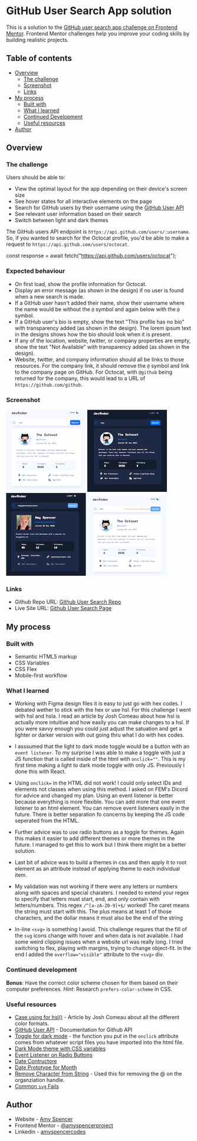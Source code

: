 # GitHub User Search App solution

This is a solution to the [GitHub user search app challenge on Frontend Mentor](https://www.frontendmentor.io/challenges/github-user-search-app-Q09YOgaH6). Frontend Mentor challenges help you improve your coding skills by building realistic projects.

## Table of contents

- [Overview](#overview)
  - [The challenge](#the-challenge)
  - [Screenshot](#screenshot)
  - [Links](#links)
- [My process](#my-process)
  - [Built with](#built-with)
  - [What I learned](#what-i-learned)
  - [Continued Development](#continued-development)
  - [Useful resources](#useful-resources)
- [Author](#author)

## Overview

### The challenge

Users should be able to:

- View the optimal layout for the app depending on their device's screen size
- See hover states for all interactive elements on the page
- Search for GitHub users by their username using the [GitHub User API](https://docs.github.com/en/rest/users?apiVersion=2022-11-28#get-a-user)
- See relevant user information based on their search
- Switch between light and dark themes

The GitHub users API endpoint is `https://api.github.com/users/:username`. So, if you wanted to search for the Octocat profile, you'd be able to make a request to `https://api.github.com/users/octocat`.

const response = await fetch("https://api.github.com/users/octocat");

### Expected behaviour

- On first load, show the profile information for Octocat.
- Display an error message (as shown in the design) if no user is found when a new search is made.
- If a GitHub user hasn't added their name, show their username where the name would be without the `@` symbol and again below with the `@` symbol.
- If a GitHub user's bio is empty, show the text "This profile has no bio" with transparency added (as shown in the design). The lorem ipsum text in the designs shows how the bio should look when it is present.
- If any of the location, website, twitter, or company properties are empty, show the text "Not Available" with transparency added (as shown in the design).
- Website, twitter, and company information should all be links to those resources. For the company link, it should remove the `@` symbol and link to the company page on GitHub. For Octocat, with `@github` being returned for the company, this would lead to a URL of `https://github.com/github`.

### Screenshot

![](./screenshots/light-mode.png) ![](./screenshots/dark-mode.png)
![](./screenshots/user-search.png) ![](./screenshots/user-message.png)

### Links

- Github Repo URL: [Github User Search Repo](https://github.com/amyspencerproject/github-user-search)
- Live Site URL: [Github User Search Page](https://amyspencerproject.github.io/github-user-search/)

## My process

### Built with

- Semantic HTML5 markup
- CSS Variables
- CSS Flex
- Mobile-first workflow

### What I learned

- Working with Figma design files it is easy to just go with hex codes. I debated wether to stick with the hex or use hsl. For this challenge I went with hsl and hsla. I read an article by Josh Comeau about how hsl is actually more intuitive and how easily you can make changes to a hsl. If you were savvy enough you could just adjust the satuation and get a lighter or darker version with out going thru what I do with hex codes.

- I asssumed that the light to dark mode toggle would be a button with an `event listener`. To my surprise I was able to make a toggle with just a JS function that is called inside of the html with `onclick=""`. This is my first time making a light to dark mode toggle with only JS. Previously I done this with React.

- Using `onclick=` in the HTML did not work! I could only select IDs and elements not classes when using this method. I asked on FEM's Dicord for advice and changed my plan. Using an event listener is better because everything is more flexible. You can add more that one event listener to an html element. You can remove event listeners easily in the future. There is better separation fo concerns by keeping the JS code seperated from the HTML.

- Further advice was to use radio buttons as a toggle for themes. Again this makes it easier to add different themes or more themes in the future. I managed to get this to work but I think there might be a better solution.

- Last bit of advice was to build a themes in css and then apply it to root element as an attribute instead of applying theme to each individual item.

- My validation was not working if there were any letters or numbers along with spaces and special charaters. I needed to extend your regex to specify that letters must start, end, and only contain with letters/numbers. This regex `/^[a-zA-Z0-9]+$/` worked! The caret means the string must start with this. The plus means at least 1 of those characters, and the dollar means it must also be the end of the string

- In-line `<svg>` is something I avoid. This challenge requres that the fill of the `svg` icons change with hover and when data is not available. I had some weird clipping issues when a website url was really long. I tried switching to flex, playing with margins, trying to change object-fit. In the end I added the `overflow="visible"` attribute to the `<svg>` div.

### Continued development

**Bonus**: Have the correct color scheme chosen for them based on their computer preferences. _Hint_: Research `prefers-color-scheme` in CSS.

### Useful resources

- [Case using for hsl()](https://www.joshwcomeau.com/css/color-formats/#hsl-4) - Article by Josh Comeau about all the different color formats.
- [GitHub User API](https://docs.github.com/en/rest/users?apiVersion=2022-11-28#get-a-user) - Documentation for Github API
- [Toggle for dark mode](https://www.w3schools.com/howto/howto_js_toggle_dark_mode.asp) - the function you put in the `onclick` attribute comes from whatever script files you have imported into the html file.
- [Dark Mode theme with CSS variables](https://lukelowrey.com/css-variable-theme-switcher/)
- [Event Listener on Radio Buttons](https://www.javascripttutorial.net/javascript-dom/javascript-radio-button/)
- [Date Contructore](https://developer.mozilla.org/en-US/docs/Web/JavaScript/Reference/Global_Objects/Date/Date)
- [Date Prototype for Month](https://developer.mozilla.org/en-US/docs/Web/JavaScript/Reference/Global_Objects/Date/getMonth)
- [Remove Character from String](https://stackoverflow.com/questions/9932957/how-can-i-remove-a-character-from-a-string-using-javascript) - Used this for removing the @ on the organziation handle.
- [Common `svg` Fails](https://css-tricks.com/6-common-svg-fails-and-how-to-fix-them/)

## Author

- Website - [Amy Spencer](https://spencerproject.com/)
- Frontend Mentor - [@amyspencerproject](https://www.frontendmentor.io/profile/amyspencerproject)
- Linkedin - [amyspencercodes](https://www.linkedin.com/in/amyspencercodes/)
